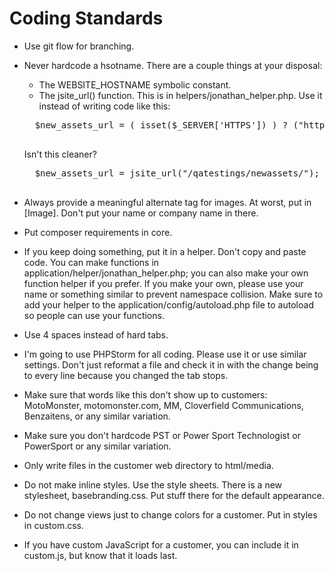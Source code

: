 Coding Standards
================


* Use git flow for branching.  
* Never hardcode a hsotname. There are a couple things at your disposal:
    * The WEBSITE_HOSTNAME symbolic constant.
    * The jsite_url() function. This is in helpers/jonathan_helper.php. Use it instead of writing code like this:
    
    <pre>
    $new_assets_url = ( isset($_SERVER['HTTPS']) ) ? ("https://" . WEBSITE_HOSTNAME . "/qatesting/newassets/") : ("http://" . WEBSITE_HOSTNAME . "/qatesting/newassets/");
    </pre>
    
    Isn't this cleaner?
    <pre>
    $new_assets_url = jsite_url("/qatestings/newassets/");
    </pre>
    
* Always provide a meaningful alternate tag for images. At worst, put in [Image]. Don't put your name or company name in there.
* Put composer requirements in core.
* If you keep doing something, put it in a helper. Don't copy and paste code. You can make functions in application/helper/jonathan_helper.php; you can also make your own function helper if you prefer. If you make your own, please use your name or something similar to prevent namespace collision. Make sure to add your helper to the application/config/autoload.php file to autoload so people can use your functions.
* Use 4 spaces instead of hard tabs. 
* I'm going to use PHPStorm for all coding. Please use it or use similar settings. Don't just reformat a file and check it in with the change being to every line because you changed the tab stops.
* Make sure that words like this don't show up to customers: MotoMonster, motomonster.com, MM, Cloverfield Communications, Benzaitens, or any similar variation.
* Make sure you don't hardcode PST or Power Sport Technologist or PowerSport or any similar variation.
* Only write files in the customer web directory to html/media.
* Do not make inline styles. Use the style sheets. There is a new stylesheet,  basebranding.css. Put stuff there for the default appearance.
* Do not change views just to change colors for a customer. Put in styles in custom.css. 
* If you have custom JavaScript for a customer, you can include it in custom.js, but know that it loads last.

